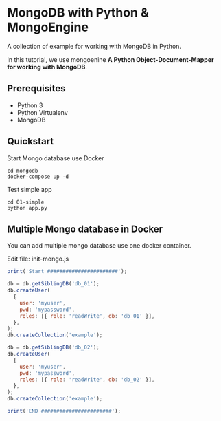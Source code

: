 # MongoDB with Python & MongoEngine

A collection of example for working with MongoDB in Python.

In this tutorial, we use mongoenine **A Python Object-Document-Mapper for working with MongoDB**.

## Prerequisites

- Python 3
- Python Virtualenv
- MongoDB

## Quickstart

Start Mongo database use Docker

```shell
cd mongodb
docker-compose up -d
```

Test simple app

```
cd 01-simple
python app.py
```

## Multiple Mongo database in Docker

You can add multiple mongo database use one docker container.

Edit file: init-mongo.js

```javascript
print('Start #######################');

db = db.getSiblingDB('db_01');
db.createUser(
  {
    user: 'myuser',
    pwd: 'mypassword',
    roles: [{ role: 'readWrite', db: 'db_01' }],
  },
);
db.createCollection('example');

db = db.getSiblingDB('db_02');
db.createUser(
  {
    user: 'myuser',
    pwd: 'mypassword',
    roles: [{ role: 'readWrite', db: 'db_02' }],
  },
);
db.createCollection('example');

print('END #######################');
```

